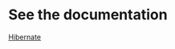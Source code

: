 # See the documentation
[Hibernate](https://docs.jboss.org/hibernate/orm/6.6/userguide/html_single/Hibernate_User_Guide.html)